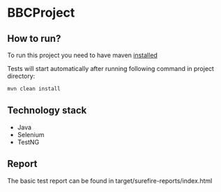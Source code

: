 # BBCProject
## How to run?
To run this project you need to have maven [installed](https://maven.apache.org/install.html)

Tests will start automatically after running following command in project directory:
``` bash 
mvn clean install
```

## Technology stack 
- Java 
- Selenium 
- TestNG

## Report

The basic test report can be found in target/surefire-reports/index.html
